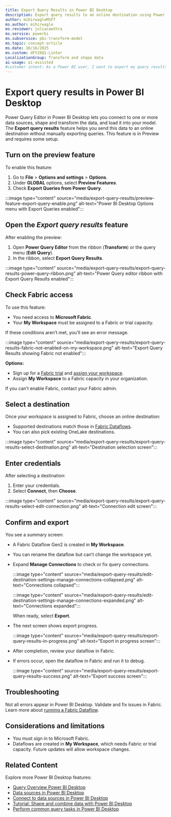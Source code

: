 ```yaml
---
title: Export Query Results in Power BI Desktop
description: Export query results to an online destination using Power BI Desktop
author: mihirwagleMSFT
ms.author: mihirwagle
ms.reviewer: juliacawthra
ms.service: powerbi
ms.subservice: pbi-transform-model
ms.topic: concept-article
ms.date: 10/16/2025
ms.custom: dFY26Q1-Linter
LocalizationGroup: Transform and shape data
ai-usage: ai-assisted
#customer intent: As a Power BI user, I want to export my query results to a destination of my choice.
---
```


# Export query results in Power BI Desktop

Power Query Editor in Power BI Desktop lets you connect to one or more data sources, shape and transform the data, and load it into your model. The **Export query results** feature helps you send this data to an online destination without manually exporting queries. This feature is in Preview and requires some setup.

## Turn on the preview feature

To enable this feature:

1. Go to **File** > **Options and settings** > **Options**.
1. Under **GLOBAL** options, select **Preview Features**.
1. Check **Export Queries from Power Query**.

:::image type="content" source="media/export-query-results/preview-feature-export-query-enable.png" alt-text="Power BI Desktop Options menu with Export Queries enabled":::

## Open the *Export query results* feature

After enabling the preview:

1. Open **Power Query Editor** from the ribbon (**Transform**) or the query menu (**Edit Query**).
1. In the ribbon, select **Export Query Results**.

:::image type="content" source="media/export-query-results/export-query-results-power-query-ribbon.png" alt-text="Power Query editor ribbon with Export Query Results enabled":::

## Check Fabric access

To use this feature:

- You need access to **Microsoft Fabric**.
- Your **My Workspace** must be assigned to a Fabric or trial capacity.

If these conditions aren’t met, you’ll see an error message.

:::image type="content" source="media/export-query-results/export-query-results-fabric-not-enabled-on-my-workspace.png" alt-text="Export Query Results showing Fabric not enabled":::

**Options:**

- Sign up for a [Fabric trial](/fabric/fundamentals/fabric-trial) and [assign your workspace](/fabric/fundamentals/fabric-trial#share-by-assigning-workspaces).
- Assign **My Workspace** to a Fabric capacity in your organization.

If you can’t enable Fabric, contact your Fabric admin.

## Select a destination

Once your workspace is assigned to Fabric, choose an online destination:

- Supported destinations match those in [Fabric Dataflows](/fabric/data-factory/dataflow-gen2-data-destinations-and-managed-settings).
- You can also pick existing OneLake destinations.

:::image type="content" source="media/export-query-results/export-query-results-select-destination.png" alt-text="Destination selection screen":::

## Enter credentials

After selecting a destination:

1. Enter your credentials.
1. Select **Connect**, then **Choose**.

:::image type="content" source="media/export-query-results/export-query-results-select-edit-connection.png" alt-text="Connection edit screen":::

## Confirm and export

You see a summary screen:

- A Fabric Dataflow Gen2 is created in **My Workspace**.
- You can rename the dataflow but can’t change the workspace yet.
- Expand **Manage Connections** to check or fix query connections.

   :::image type="content" source="media/export-query-results/edit-destination-settings-manage-connections-collapsed.png" alt-text="Connections collapsed":::

   :::image type="content" source="media/export-query-results/edit-destination-settings-manage-connections-expanded.png" alt-text="Connections expanded":::

   When ready, select **Export**.

- The next screen shows export progress.

   :::image type="content" source="media/export-query-results/export-query-results-in-progress.png" alt-text="Export in progress screen":::

- After completion, review your dataflow in Fabric.
- If errors occur, open the dataflow in Fabric and run it to debug.

   :::image type="content" source="media/export-query-results/export-query-results-success.png" alt-text="Export success screen":::

## Troubleshooting

Not all errors appear in Power BI Desktop. Validate and fix issues in Fabric. Learn more about [running a Fabric Dataflow](/fabric/data-factory/dataflows-gen2-overview).

## Considerations and limitations

- You must sign in to Microsoft Fabric.
- Dataflows are created in **My Workspace**, which needs Fabric or trial capacity. Future updates will allow workspace changes.

## Related Content

Explore more Power BI Desktop features:

- [Query Overview Power BI Desktop](desktop-query-overview.md)
- [Data sources in Power BI Desktop](../connect-data/desktop-data-sources.md)
- [Connect to data sources in Power BI Desktop](../connect-data/desktop-connect-to-data.md)
- [Tutorial: Shape and combine data with Power BI Desktop](../connect-data/desktop-shape-and-combine-data.md)
- [Perform common query tasks in Power BI Desktop](desktop-common-query-tasks.md)
